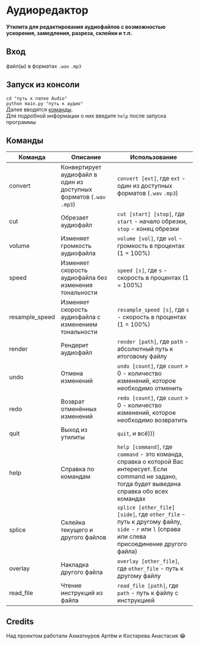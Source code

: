 # Аудиоредактор

**Утилита для редактирования аудиофайлов с возможностью ускорения, замедления, разреза, склейки и т.п.**
## Вход
файл(ы) в форматах `.wav` `.mp3`


## Запуск из консоли
`cd "путь к папке Audio"`\
`python main.py "путь к аудио"`\
Далее вводятся [команды](#Команды).\
Для подробной информации о них введите `help` после запуска программы


## Команды
| Команда        | Описание                                                            | Использование                                                                                                                                           |
|----------------|---------------------------------------------------------------------|---------------------------------------------------------------------------------------------------------------------------------------------------------|
| convert        | Конвертирует аудиофайл в один из доступных форматов (`.wav` `.mp3`) | `convert [ext]`, где `ext` - один из доступных форматов (`.wav` `.mp3`)                                                                                 |
| cut            | Обрезает аудиофайл                                                  | `cut [start] [stop]`, где `start` - начало обрезки, `stop` - конец обрезки                                                                              |
| volume         | Изменяет громкость аудиофайла                                       | `volume [vol]`, где `vol` - громкость в процентах (1 = 100%)                                                                                            |
| speed          | Изменяет скорость аудиофайла без изменения тональности              | `speed [s]`, где `s` - скорость в процентах (1 = 100%)                                                                                                  |
| resample_speed | Изменяет скорость аудиофайла с изменением тональности               | `resample_speed [s]`, где `s` - скорость в процентах (1 = 100%)                                                                                         |
| render         | Рендерит аудиофайл                                                  | `render [path]`, где `path` - абсолютный путь к итоговому файлу                                                                                         |
| undo           | Отмена изменений                                                    | `undo [count]`, где `count` > 0 - количество изменений, которое необходимо отменить                                                                     |
| redo           | Возврат отменённых изменений                                        | `redo [count]`, где `count` > 0 - количество изменений, которое необходимо возвратить                                                                   |
| quit           | Выход из утилиты                                                    | `quit`, и всё)))                                                                                                                                        |
| help           | Справка по командам                                                 | `help [command]`, где `command` - это команда, справка о которой Вас интересует. Если command не задано, тогда будет выведена справка обо всех командах |
| splice         | Склейка текущего и другого файлов                                   | `splice [other_file] [side]`, где `other_file` - путь к другому файлу, `side` - `r` или `l` (справа или слева присоединение другого файла)              |
| overlay        | Накладка другого файла                                              | `overlay [other_file]`, где `other_file` - путь к другому файлу                                                                                         |
| read_file      | Чтение инструкций из файла                                          | `read_file [path]`, где `path` - путь к файлу с инструкцией                                                                                             |


## Credits
Над проектом работали Ахматнуров Артём и Костарева Анастасия :joy: